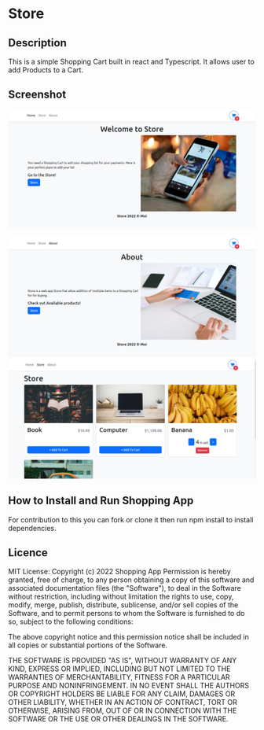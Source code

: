 # Store

## Description
This is a simple Shopping Cart built in react and Typescript. It allows user to add Products to a Cart. 

## Screenshot
![Alt text](/public/imgs/home.png?raw=true "Home page")

![Alt text](/public/imgs/about.png?raw=true "Home page")
![Alt text](/public/imgs/product.png?raw=true "Home page")
## How to Install and Run Shopping App
For contribution to this you can fork or clone it then run npm  install to install  dependencies.


## Licence
MIT License: Copyright (c) 2022 Shopping App Permission is hereby granted, free of charge, to any person obtaining a copy of this software and associated documentation files (the "Software"), to deal in the Software without restriction, including without limitation the rights to use, copy, modify, merge, publish, distribute, sublicense, and/or sell copies of the Software, and to permit persons to whom the Software is furnished to do so, subject to the following conditions:

The above copyright notice and this permission notice shall be included in all copies or substantial portions of the Software.

THE SOFTWARE IS PROVIDED "AS IS", WITHOUT WARRANTY OF ANY KIND, EXPRESS OR IMPLIED, INCLUDING BUT NOT LIMITED TO THE WARRANTIES OF MERCHANTABILITY, FITNESS FOR A PARTICULAR PURPOSE AND NONINFRINGEMENT. IN NO EVENT SHALL THE AUTHORS OR COPYRIGHT HOLDERS BE LIABLE FOR ANY CLAIM, DAMAGES OR OTHER LIABILITY, WHETHER IN AN ACTION OF CONTRACT, TORT OR OTHERWISE, ARISING FROM, OUT OF OR IN CONNECTION WITH THE SOFTWARE OR THE USE OR OTHER DEALINGS IN THE SOFTWARE.